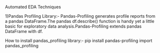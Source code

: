 Automated EDA Techniques

1)Pandas Profiling Library:-
Pandas-Profiling generates profile reports from a pandas DataFrame.The pandas df.describe() function is handy yet a little basic for exploratory data analysis.Pandas-Profiling extends pandas DataFrame with df.

How to install pandas_profiling library:-
pip install pandas-profiling
import pandas_profiling
